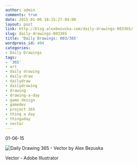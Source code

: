 ```yaml
---
author: admin
comments: true
date: 2015-01-06 18:15:27-04:00
layout: post
link: http://blog.alexbezuska.com/daily-drawings-003365/
slug: daily-drawings-003365
title: 'Daily Drawings: 003/365'
wordpress_id: 404
categories:
- Daily Drawings
tags:
- '365'
- art
- daily drawing
- daily-draw
- dailydraw
- dailydrawing
- drawing
- drawing-a-day
- game design
- gamedev
- project 365
- thing a day
- thingaday
- vector
---
```


01-06-15

![Daily Drawing 365 - Vector by Alex Bezuska](/images/2015/01/Screen-Shot-2015-01-06-at-11.19.12-AM.png)

Vector - Adobe Illustrator
